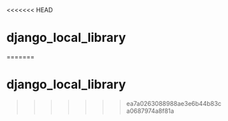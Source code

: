 <<<<<<< HEAD
# django_local_library
=======
# django_local_library
>>>>>>> ea7a0263088988ae3e6b44b83ca0687974a8f81a
